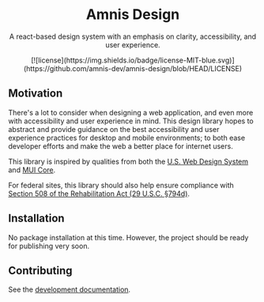 <h1 align="center">Amnis Design</h1>

<p align="center">
  A react-based design system with an emphasis on clarity, accessibility, and user experience.
</p>

<div align="center">
[![license](https://img.shields.io/badge/license-MIT-blue.svg)](https://github.com/amnis-dev/amnis-design/blob/HEAD/LICENSE)
</div>

## Motivation

There's a lot to consider when designing a web application, and even more with accessibility and user experience in mind. This design library hopes to abstract and provide guidance on the best accessibility and user experience practices for desktop and mobile environments; to both ease developer efforts and make the web a better place for internet users.

This library is inspired by qualities from both the [U.S. Web Design System](https://github.com/uswds/uswds) and [MUI Core](https://github.com/mui/material-ui).

For federal sites, this library should also help ensure compliance with [Section 508 of the Rehabilitation Act (29 U.S.C. §794d)](https://www.access-board.gov/law/ra.html#section-508-federal-electronic-and-information-technology).

## Installation

No package installation at this time. However, the project should be ready for publishing very soon.

## Contributing

See the [development documentation](docs/Development.md).